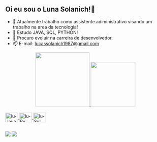 ## Oi eu sou o Luna Solanich!👋



- 🔭 Atualmente trabalho como assistente adiministrativo visando um trabalho na area da tecnologia!
- 🌱 Estudo JAVA, SQL, PYTHON!
- 🤔 Procuro evoluir na carreira de desenvolvedor.
- 📫 E-mail: lucassolanich1987@gmail.com 
<div align="center">
  <a href="https://github.com/Snolaxluna">
  <img height="170em" src="https://github-readme-stats.vercel.app/api?username=Snolaxluna&show_icons=true&theme=dracula&include_all_commits=true&count_private=true"/>
  <img height="140em" src="https://github-readme-stats.vercel.app/api/top-langs/?username=Snolaxluna&layout=compact&langs_count=7&theme=dracula"/>
</div>
<div style="display: inline_block"><br>
  <img align="center" alt="lu-Java" height="30" width="40" src="https://cdn.jsdelivr.net/gh/devicons/devicon/icons/java/java-original.svg">
  <img align="center" alt="lu-Py" height="30" width="40" src="https://cdn.jsdelivr.net/gh/devicons/devicon/icons/python/python-original.svg"/>  
  <img align="center" alt="lu-Sql" height="30" width="40" src="https://cdn.jsdelivr.net/gh/devicons/devicon/icons/mysql/mysql-original.svg"/>
</div>
  
  ##
 
<div> 
  <a href="https://instagram.com/snolaxluna" target="_blank"><img src="https://img.shields.io/badge/-Instagram-%23E4405F?style=for-the-badge&logo=instagram&logoColor=white" target="_blank"></a>
  <a href = "mailto:lucassolanich1987@gmail.com"><img src="https://img.shields.io/badge/-Gmail-%23333?style=for-the-badge&logo=gmail&logoColor=white" target="_blank"></a>
  
 
 
</div>
